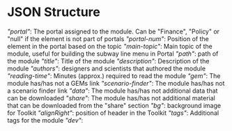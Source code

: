 # JSON Structure

*"portal"*: The portal assigned to the module. Can be "Finance", "Policy" or "null" if the element is not part of portals
*"portal-num"*: Position of the element in the portal based on the topic
*"main-topic"*: Main topic of the module, useful for building the subway line menu in Portal
*"path"*: path of the module
*"title"*: Title of the module
*"description"*: Description of the module
*"authors"*: designers and scientists that authored the module
*"reading-time"*: Minutes (approx.) required to read the module
*"gem"*: The module has/has not a GEMs link
*"scenario-finder"*: The module has/has not a scenario finder link
*"data"*: The module has/has not additional data that can be downloaded
*"share"*: The module has/has not additional material that can be downloaded from the "share" section
*"bg"*: background image for Toolkit
*"alignRight"*: position of header in the Toolkit
*"tags"*: Additional tags for the module
*"dev"*:
